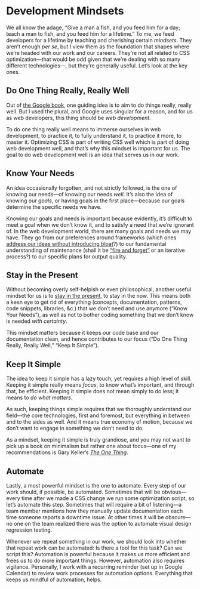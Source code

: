 # Development Mindsets

We all know the adage, “Give a man a fish, and you feed him for a day; teach a man to fish, and you feed him for a lifetime.” To me, we feed developers for a lifetime by teaching and cherishing certain _mindsets_. They aren’t enough _per se_, but I view them as the foundation that shapes where we’re headed with our work and our careers. They’re not all related to CSS optimization—that would be odd given that we’re dealing with so many different technologies—, but they’re generally useful. Let’s look at the key ones.

## Do One Thing Really, Really Well

Out of [the Google book](https://www.google.com/about/philosophy.html), one guiding idea is to aim to do things really, really well. But I used the plural, and Google uses singular for a reason, and for us as web developers, this thing should be _web development_.

To do one thing really well means to immerse ourselves in web development, to practice it, to fully understand it, to practice it more, to master it. Optimizing CSS is part of writing CSS well which is part of doing web development well, and that’s why this mindset is important for us. The goal to do web development well is an idea that serves us in our work.

## Know Your Needs

An idea occasionally forgotten, and not strictly followed, is the one of knowing our needs—of knowing our needs _well_. It’s also the idea of knowing our _goals_, or having goals in the first place—because our goals determine the specific needs we have.

Knowing our goals and needs is important because evidently, it’s difficult to meet a goal when we don’t know it, and to satisfy a need that we’re ignorant of. In the web development world, there are many goals and needs we may have. They go from our preferences around frameworks (which ones [address our ideas without introducing bloat](https://www.oreilly.com/library/view/the-little-book/9781492048121/)?) to our fundamental understanding of maintenance (shall it be [“fire and forget”](https://meiert.com/en/blog/fire-and-forget/) or an iterative process?) to our specific plans for output quality.

## Stay in the Present

Without becoming overly self-helpish or even philosophical, another useful mindset for us is to [stay in the present](https://meiert.com/en/blog/develop-for-what-is/), to stay in the now. This means both a keen eye to get rid of everything (concepts, documentation, patterns, code snippets, libraries, &c.) that we don’t need and use anymore (“Know Your Needs”), as well as not to bother coding something that we don’t know is needed _with certainty_.

This mindset matters because it keeps our code base and our documentation clean, and hence contributes to our focus (“Do One Thing Really, Really Well,” “Keep It Simple”).

## Keep It Simple

The idea to keep it simple has a lazy touch, yet requires a high level of skill. Keeping it simple really means _focus_, to know what’s important, and through that, be efficient. Keeping it simple does not mean simply to do less; it means to _do what matters_.

As such, keeping things simple requires that we thoroughly understand our field—the core technologies, first and foremost, but everything in between and to the sides as well. And it means true economy of motion, because we don’t want to engage in something we don’t need to do.

As a mindset, keeping it simple is truly grandiose, and you may not want to pick up a book on minimalism but rather one about focus—one of my recommendations is Gary Keller’s [_The One Thing_](https://www.the1thing.com/).

## Automate

Lastly, a most powerful mindset is the one to automate. Every step of our work should, if possible, be automated. Sometimes that will be obvious—every time after we made a CSS change we run some optimization script, so let’s automate this step. Sometimes that will require a bit of listening—a team member mentions how they manually update documentation each time someone reports a downtime issue. At other times it will be obscure—no one on the team realized there was the option to automate visual design regression testing.

Whenever we repeat something in our work, we should look into whether that repeat work can be automated: Is there a tool for this task? Can we script this? Automation is powerful because it makes us more efficient and frees us to do more important things. However, automation also requires vigilance. Personally, I work with a recurring reminder (set up in Google Calendar) to review work processes for automation options. Everything that keeps us mindful of automation, helps.
